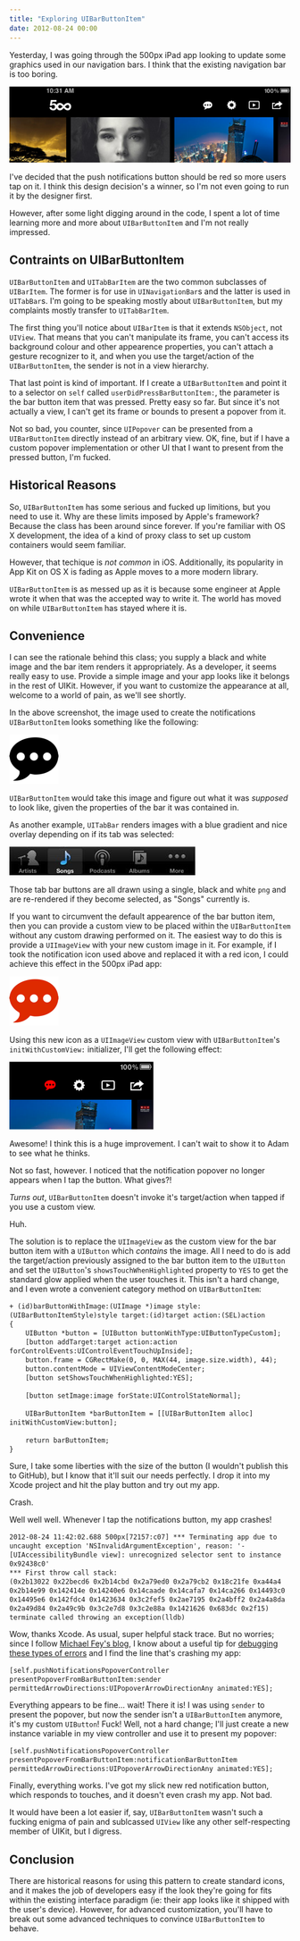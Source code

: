```yaml
---
title: "Exploring UIBarButtonItem"
date: 2012-08-24 00:00
---
```


<import><p>Yesterday, I was going through the 500px iPad app looking to update some graphics used in our navigation bars. I think that the existing navigation bar is too boring.</p>
<img src="/img/import/blog/exploring-uibarbuttonitem/36A0D5D3B0B24483B02E652F53987E58.png" class="img-responsive"><p>I've decided that the push notifications button should be red so more users tap on it. I think this design decision's a winner, so I'm not even going to run it by the designer first.</p>

<p>However, after some light digging around in the code, I spent a lot of time learning more and more about <code>UIBarButtonItem</code> and I'm not really impressed. </p>

<h2 id="contraintsonuibarbuttonitem">Contraints on UIBarButtonItem</h2>

<p><code>UIBarButtonItem</code> and <code>UITabBarItem</code> are the two common subclasses of <code>UIBarItem</code>. The former is for use in <code>UINavigationBar</code>s and the latter is used in <code>UITabBar</code>s. I'm going to be speaking mostly about <code>UIBarButtonItem</code>, but my complaints mostly transfer to <code>UITabBarItem</code>. </p>

<p>The first thing you'll notice about <code>UIBarItem</code> is that it extends <code>NSObject</code>, not <code>UIView</code>. That means that you can't manipulate its frame, you can't access its background colour and other appearence properties, you can't attach a gesture recognizer to it, and when you use the target/action of the <code>UIBarButtonItem</code>, the sender is not in a view hierarchy. </p>

<p>That last point is kind of important. If I create a <code>UIBarButtonItem</code> and point it to a selector on <code>self</code> called <code>userDidPressBarButtonItem:</code>, the parameter is the bar button item that was pressed. Pretty easy so far. But since it's not actually a view, I can't get its frame or bounds to present a popover from it.</p>

<p>Not so bad, you counter, since <code>UIPopover</code> can be presented from a <code>UIBarButtonItem</code> directly instead of an arbitrary view. OK, fine, but if I have a custom popover implementation or other UI that I want to present from the pressed button, I'm fucked. </p>

<h2 id="historicalreasons">Historical Reasons</h2>

<p>So, <code>UIBarButtonItem</code> has some serious and fucked up limitions, but you need to use it. Why are these limits imposed by Apple's framework? Because the class has been around since forever. If you're familiar with OS X development, the idea of a kind of proxy class to set up custom containers would seem familiar. </p>

<p>However, that techique is <em>not common</em> in iOS. Additionally, its popularity in App Kit on OS X is fading as Apple moves to a more modern library.</p>

<p><code>UIBarButtonItem</code> is as messed up as it is because some engineer at Apple wrote it when that was the accepted way to write it. The world has moved on while <code>UIBarButtonItem</code> has stayed where it is.</p>

<h2 id="convenience">Convenience</h2>

<p>I can see the rationale behind this class; you supply a black and white image and the bar item renders it appropriately. As a developer, it seems really easy to use. Provide a simple image and your app looks like it belongs in the rest of UIKit. However, if you want to customize the appearance at all, welcome to a world of pain, as we'll see shortly.</p>

<p>In the above screenshot, the image used to create the notifications <code>UIBarButtonItem</code> looks something like the following:</p>
<img src="/img/import/blog/exploring-uibarbuttonitem/F8D3867C5BC4452DAC0C9BE2584016D8.png" class="img-responsive"><p><code>UIBarButtonItem</code> would take this image and figure out what it was <em>supposed</em> to look like, given the properties of the bar it was contained in. </p>

<p>As another example, <code>UITabBar</code> renders images with a blue gradient and nice overlay depending on if its tab was selected:</p>
<img src="/img/import/blog/exploring-uibarbuttonitem/A3390B33CC1D4BA6AF60B1A7EEF861B8.jpg" class="img-responsive"><p>Those tab bar buttons are all drawn using a single, black and white <code>png</code> and are re-rendered if they become selected, as "Songs" currently is.</p>

<p>If you want to circumvent the default appearence of the bar button item, then you can provide a custom view to be placed within the <code>UIBarButtonItem</code> without any custom drawing performed on it. The easiest way to do this is provide a <code>UIImageView</code> with your new custom image in it. For example, if I took the notification icon used above and replaced it with a red icon, I could achieve this effect in the 500px iPad app:</p>
<img src="/img/import/blog/exploring-uibarbuttonitem/BEE259C5A030421CB65C5D8012123F70.png" class="img-responsive"><p>Using this new icon as a <code>UIImageView</code> custom view with <code>UIBarButtonItem</code>'s <code>initWithCustomView:</code> initializer, I'll get the following effect:</p>
<img src="/img/import/blog/exploring-uibarbuttonitem/9E6BCEDFF1564134A3449996EDA4205B.png" class="img-responsive"><p>Awesome! I think this is a huge improvement. I can't wait to show it to Adam to see what he thinks.</p>

<p>Not so fast, however. I noticed that the notification popover no longer appears when I tap the button. What gives?!</p>

<p><em>Turns out</em>, <code>UIBarButtonItem</code> doesn't invoke it's target/action when tapped if you use a custom view. </p>

<p>Huh. </p>

<p>The solution is to replace the <code>UIImageView</code> as the custom view for the bar button item with a <code>UIButton</code> which <em>contains</em> the image. All I need to do is add the target/action previously assigned to the bar button item to the <code>UIButton</code> and set the <code>UIButton</code>'s <code>showsTouchWhenHighlighted</code> property to <code>YES</code> to get the standard glow applied when the user touches it. This isn't a hard change, and I even wrote a convenient category method on <code>UIBarButtonItem</code>:</p>

<pre><code>+ (id)barButtonWithImage:(UIImage *)image style:(UIBarButtonItemStyle)style target:(id)target action:(SEL)action
{
    UIButton *button = [UIButton buttonWithType:UIButtonTypeCustom];
    [button addTarget:target action:action forControlEvents:UIControlEventTouchUpInside];
    button.frame = CGRectMake(0, 0, MAX(44, image.size.width), 44);
    button.contentMode = UIViewContentModeCenter;
    [button setShowsTouchWhenHighlighted:YES];

    [button setImage:image forState:UIControlStateNormal];

    UIBarButtonItem *barButtonItem = [[UIBarButtonItem alloc] initWithCustomView:button];

    return barButtonItem;
}
</code></pre>

<p>Sure, I take some liberties with the size of the button (I wouldn't publish this to GitHub), but I know that it'll suit our needs perfectly. I drop it into my Xcode project and hit the play button and try out my app.</p>

<p>Crash.</p>

<p>Well well well. Whenever I tap the notifications button, my app crashes!</p>

<pre><code>2012-08-24 11:42:02.688 500px[72157:c07] *** Terminating app due to uncaught exception 'NSInvalidArgumentException', reason: '-[UIAccessibilityBundle view]: unrecognized selector sent to instance 0x92438c0'
*** First throw call stack:
(0x2b13022 0x22becd6 0x2b14cbd 0x2a79ed0 0x2a79cb2 0x18c21fe 0xa44a4 0x2b14e99 0x142414e 0x14240e6 0x14caade 0x14cafa7 0x14ca266 0x14493c0 0x14495e6 0x142fdc4 0x1423634 0x3c2fef5 0x2ae7195 0x2a4bff2 0x2a4a8da 0x2a49d84 0x2a49c9b 0x3c2e7d8 0x3c2e88a 0x1421626 0x683dc 0x2f15)
terminate called throwing an exception(lldb) 
</code></pre>

<p>Wow, thanks Xcode. As usual, super helpful stack trace. But no worries; since I follow <a href="http://www.fruitstandsoftware.com">Michael Fey's blog</a>, I know about a useful tip for <a href="http://www.fruitstandsoftware.com/blog/2012/08/quick-and-easy-debugging-of-unrecognized-selector-sent-to-instance/">debugging these types of errors</a> and I find the line that's crashing my app:</p>

<pre><code>[self.pushNotificationsPopoverController presentPopoverFromBarButtonItem:sender permittedArrowDirections:UIPopoverArrowDirectionAny animated:YES];
</code></pre>

<p>Everything appears to be fine... wait! There it is! I was using <code>sender</code> to present the popover, but now the sender isn't a <code>UIBarButtonItem</code> anymore, it's my custom <code>UIButton</code>! Fuck! Well, not a hard change; I'll just create a new instance variable in my view controller and use it to present my popover:</p>

<pre><code>[self.pushNotificationsPopoverController presentPopoverFromBarButtonItem:notificationBarButtonItem permittedArrowDirections:UIPopoverArrowDirectionAny animated:YES];
</code></pre>

<p>Finally, everything works. I've got my slick new red notification button, which responds to touches, and it doesn't even crash my app. Not bad.</p>

<p>It would have been a lot easier if, say, <code>UIBarButtonItem</code> wasn't such a fucking enigma of pain and sublcassed <code>UIView</code> like any other self-respecting member of UIKit, but I digress. </p>

<h2 id="conclusion">Conclusion</h2>

<p>There are historical reasons for using this pattern to create standard icons, and it makes the job of developers easy if the look they're going for fits within the existing interface paradigm (ie: their app looks like it shipped with the user's device). However, for advanced customization, you'll have to break out some advanced techniques to convince <code>UIBarButtonItem</code> to behave. </p></import>

<!-- more -->

